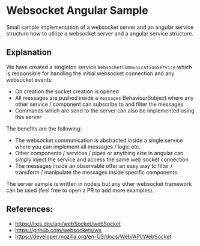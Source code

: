 # Websocket Angular Sample

Small sample implementation of a websocket server and an angular service structure how to utilize a websocket server and a angular service structure.

## Explanation

We have created a singleton service `WebsocketCommunicationService` which is responsible for handling the initial websocket connection and any websocket events:

- On creation the socket creation is opened
- All messages are pushed inside a `messages` BehaviourSubject where any other service / component can subscribe to and filter the messages
- Commands which are send to the server can also be implemented using this server

The benefits are the following:

- The websocket communication is abstracted inside a single service where you can implement all messages / logic etc.
- Other components / services / pipes or anything else in angular can simply inject the service and access the same web socket connection
- The messages inside an observable offer an easy way to filter / transform / manipulate the messages inside specific components

The server sample is written in nodejs but any other websocket framework can be used (feel free to open a PR to add more examples).

## References:

- https://rxjs.dev/api/webSocket/webSocket
- https://github.com/websockets/ws
- https://developer.mozilla.org/en-US/docs/Web/API/WebSocket